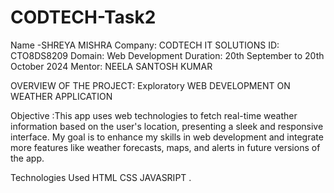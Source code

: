 # CODTECH-Task2

Name -SHREYA MISHRA
Company: CODTECH IT SOLUTIONS
ID:  CTO8DS8209
Domain: Web Development
Duration: 20th September to 20th October 2024 
Mentor: NEELA SANTOSH KUMAR

OVERVIEW OF THE PROJECT: Exploratory WEB DEVELOPMENT ON WEATHER APPLICATION

Objective :This app uses web technologies to fetch real-time weather information based on the user's location, presenting a sleek and responsive interface. My goal is to enhance my skills in web development and integrate more features like weather forecasts, maps, and alerts in future versions of the app.

Technologies Used HTML CSS JAVASRIPT .
